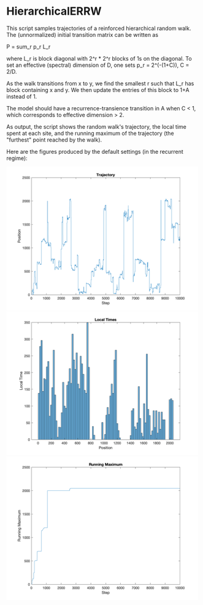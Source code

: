# HierarchicalERRW
This script samples trajectories of a reinforced hierarchical random walk. The (unnormalized) initial transition matrix can be written as

P = sum_r p_r L_r
 
where L_r is block diagonal with 2^r * 2^r blocks of 1s on the diagonal. To set an effective (spectral) dimension of D, one sets
p_r = 2^(-(1+C)),  C = 2/D.

As the walk transitions from x to y, we find the smallest r such that L_r has block containing x and y. We then update the entries of this block to 1+A instead of 1.

The model should have a recurrence-transience transition in A when C < 1, which corresponds to effective dimension > 2.

As output, the script shows the random walk's trajectory, the local time spent at each site, and the running maximum of the trajectory (the "furthest" point reached by the walk).

Here are the figures produced by the default settings (in the recurrent regime):

<img src="Trajectory.png" alt="Trajectory" width="500">

<img src="LocalTimes.png" alt="Local Times" width="500">

<img src="RunningMax.png" alt="Running Maximum" width="500">